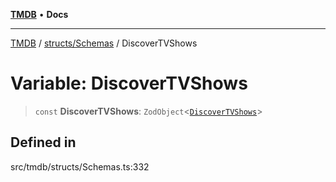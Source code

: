 [**TMDB**](../../../README.md) • **Docs**

***

[TMDB](../../../README.md) / [structs/Schemas](../README.md) / DiscoverTVShows

# Variable: DiscoverTVShows

> `const` **DiscoverTVShows**: `ZodObject`\<[`DiscoverTVShows`](../type-aliases/DiscoverTVShows.md)\>

## Defined in

src/tmdb/structs/Schemas.ts:332
